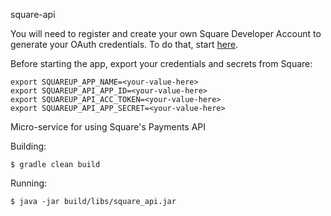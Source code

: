 square-api

You will need to register and create your own Square Developer Account to generate your OAuth credentials. To do that, start [here](https://docs.connect.squareup.com/basics/oauth/setup#prerequisites).

Before starting the app, export your credentials and secrets from Square:

```
export SQUAREUP_APP_NAME=<your-value-here>
export SQUAREUP_API_APP_ID=<your-value-here>
export SQUAREUP_API_ACC_TOKEN=<your-value-here>
export SQUAREUP_API_APP_SECRET=<your-value-here>
```

Micro-service for using Square's Payments API

Building:
```
$ gradle clean build
```

Running:
```
$ java -jar build/libs/square_api.jar 
```

